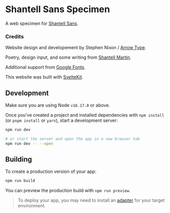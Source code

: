 # Shantell Sans Specimen

A web specimen for [Shantell Sans](http://github.com/arrowtype/shantell-sans).

### Credits

Website design and developement by Stephen Nixon / [Arrow Type](https://arrowtype.com).

Poetry, design input, and some writing from [Shantell Martin](https://shantellmartin.art).

Additional support from [Google Fonts](https://fonts.google.com).

This website was built with [SvelteKit](http://svelte.dev).

## Development

Make sure you are using Node `v16.17.0` or above.

Once you've created a project and installed dependencies with `npm install` (or `pnpm install` or `yarn`), start a development server:

```bash
npm run dev

# or start the server and open the app in a new browser tab
npm run dev -- --open
```

## Building

To create a production version of your app:

```bash
npm run build
```

You can preview the production build with `npm run preview`.

> To deploy your app, you may need to install an [adapter](https://kit.svelte.dev/docs/adapters) for your target environment.
